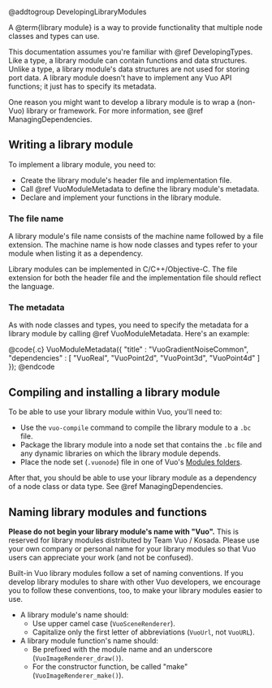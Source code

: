 @addtogroup DevelopingLibraryModules

A @term{library module} is a way to provide functionality that multiple node classes and types can use.

This documentation assumes you're familiar with @ref DevelopingTypes. Like a type, a library module can contain functions and data structures. Unlike a type, a library module's data structures are not used for storing port data. A library module doesn't have to implement any Vuo API functions; it just has to specify its metadata.

One reason you might want to develop a library module is to wrap a (non-Vuo) library or framework. For more information, see @ref ManagingDependencies.

## Writing a library module

To implement a library module, you need to: 

   - Create the library module's header file and implementation file.
   - Call @ref VuoModuleMetadata to define the library module's metadata. 
   - Declare and implement your functions in the library module. 

### The file name

A library module's file name consists of the machine name followed by a file extension. The machine name is how node classes and types refer to your module when listing it as a dependency.

Library modules can be implemented in C/C++/Objective-C. The file extension for both the header file and the implementation file should reflect the language.

### The metadata

As with node classes and types, you need to specify the metadata for a library module by calling @ref VuoModuleMetadata. Here's an example:

@code{.c}
VuoModuleMetadata({
    "title" : "VuoGradientNoiseCommon",
    "dependencies" : [
        "VuoReal",
        "VuoPoint2d",
        "VuoPoint3d",
        "VuoPoint4d"
    ]
});
@endcode

## Compiling and installing a library module

To be able to use your library module within Vuo, you'll need to:

   - Use the `vuo-compile` command to compile the library module to a `.bc` file.
   - Package the library module into a node set that contains the `.bc` file and any dynamic libraries on which the library module depends.
   - Place the node set (`.vuonode`) file in one of Vuo's [Modules folders](https://doc.vuo.org/@vuoVersion/manual/installing-a-node.xhtml).

After that, you should be able to use your library module as a dependency of a node class or data type. See @ref ManagingDependencies.

## Naming library modules and functions

**Please do not begin your library module's name with "Vuo".** This is reserved for library modules distributed by Team Vuo / Kosada. Please use your own company or personal name for your library modules so that Vuo users can appreciate your work (and not be confused).

Built-in Vuo library modules follow a set of naming conventions. If you develop library modules to share with other Vuo developers, we encourage you to follow these conventions, too, to make your library modules easier to use. 

   - A library module's name should:
      - Use upper camel case (`VuoSceneRenderer`). 
      - Capitalize only the first letter of abbreviations (`VuoUrl`, not `VuoURL`). 
   - A library module function's name should: 
      - Be prefixed with the module name and an underscore (`VuoImageRenderer_draw()`). 
      - For the constructor function, be called "make" (`VuoImageRenderer_make()`). 
